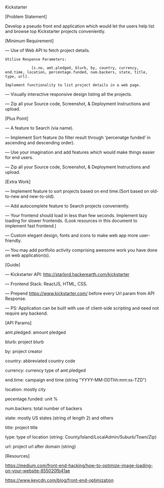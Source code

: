 Kickstarter

[Problem Statement]

Develop a pseudo front end application which would let the users help list and browse top Kickstarter projects conveniently.

 

[Minimum Requirement]

— Use of Web API to fetch project details.

 

    Utilise Response Parameters:

                [s.no, amt.pledged, blurb, by, country, currency, end.time, location, percentage.funded, num.backers, state, title, type, url].

    Implement functionality to list project details in a web page.

— Visually interactive responsive design listing all the projects.

— Zip all your Source code, Screenshot, & Deployment Instructions and upload.

 

[Plus Point]

— A feature to Search (via name).

— Implement Sort feature (to filter result through ‘percenatge funded’ in ascending and descending order).

— Use your imagination and add features which would make things easier for end users.

— Zip all your Source code, Screenshot, & Deployment Instructions and upload.

 

[Extra Work]

— Implement feature to sort projects based on end time.(Sort based on old-to-new and new-to-old).

— Add autocomplete feature to Search projects conveniently.

— Your frontend should load in less than few seconds. Implement lazy loading for slower frontends. (Look resources in this document to implement fast frontend.)

— Custom elegant design, fonts and icons to make web app more user-friendly.

— You may add portfolio activity comprising awesome work you have done on web application(s).


 

[Guide]

— Kickstarter API: http://starlord.hackerearth.com/kickstarter

 

— Frontend Stack: ReactJS, HTML, CSS.

— Prepend https://www.kickstarter.com/ before every Url param from API Response.

— PS: Application can be built with use of client-side scripting and need not require any backend.

 

[API Params]

amt.pledged: amount pledged

blurb: project blurb

by: project creator

country: abbreviated country code

currency: currency type of amt.pledged

end.time: campaign end time (string "YYYY-MM-DDThh:mm:ss-TZD")

location: mostly city

pecentage.funded: unit %

num.backers: total number of backers

state: mostly US states (string of length 2) and others

title: project title

type: type of location (string: County/Island/LocalAdmin/Suburb/Town/Zip)

url: project url after domain (string)

 

[Resources]

https://medium.com/front-end-hacking/how-to-optimize-image-loading-on-your-website-855020fb41ae

https://www.keycdn.com/blog/front-end-optimization
